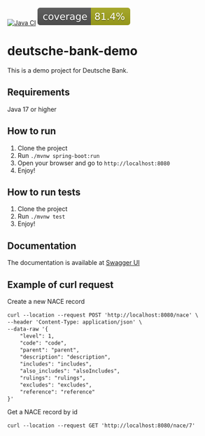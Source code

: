 [![Java CI](https://github.com/yacosta738/deutsche-bank-demo/actions/workflows/ci-cd.yml/badge.svg)](https://github.com/yacosta738/deutsche-bank-demo/actions/workflows/ci-cd.yml)
![coverage](.github/badges/jacoco.svg)

# deutsche-bank-demo

This is a demo project for Deutsche Bank.

## Requirements
Java 17 or higher

## How to run
1. Clone the project
2. Run `./mvnw spring-boot:run`
3. Open your browser and go to `http://localhost:8080`
4. Enjoy!

## How to run tests
1. Clone the project
2. Run `./mvnw test`
3. Enjoy!

## Documentation
The documentation is available at [Swagger UI](http://localhost:8080/doc/swagger-ui/index.html)

## Example of curl request
Create a new NACE record

```shell
curl --location --request POST 'http://localhost:8080/nace' \
--header 'Content-Type: application/json' \
--data-raw '{
    "level": 1,
    "code": "code",
    "parent": "parent",
    "description": "description",
    "includes": "includes",
    "also_includes": "alsoIncludes",
    "rulings": "rulings",
    "excludes": "excludes",
    "reference": "reference"
}'
```

Get a NACE record by id

```shell
curl --location --request GET 'http://localhost:8080/nace/7'
```
